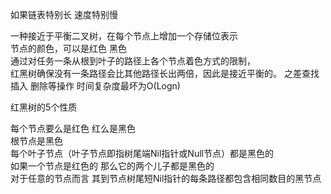 如果链表特别长  速度特别慢

一种接近于平衡二叉树，在每个节点上增加一个存储位表示  
节点的颜色，可以是红色  黑色  
通过对任务一条从根到叶子的路径上各个节点着色方式的限制，  
红黑树确保没有一条路径会比其他路径长出两倍，因此是接近平衡的。
之差查找  插入  删除等操作 时间复杂度最坏为O(Logn)


红黑树的5个性质

每个节点要么是红色 红么是黑色  
根节点是黑色    
每个叶子节点（叶子节点即指树尾端Nil指针或Null节点）都是黑色的  
如果一个节点是红色的  那么它的两个儿子都是黑色的  
对于任意的节点而言 其到节点树尾短Nil指针的每条路径都包含相同数目的黑节点  
